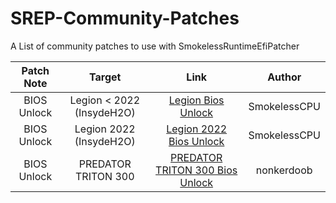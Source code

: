 # SREP-Community-Patches


A List of community patches to use with SmokelessRuntimeEfiPatcher

| Patch Note | Target | Link | Author | 
|:-:|:-:|:-:|:-:|
| BIOS Unlock | Legion < 2022  (InsydeH2O) | [Legion Bios Unlock](Configs/Legion_Insyde_BiosUnlock.cfg) | SmokelessCPU |
| BIOS Unlock | Legion  2022  (InsydeH2O)  | [Legion 2022 Bios Unlock](Configs/Legion_2022_Insyde_BiosUnlock.cfg) | SmokelessCPU |
| BIOS Unlock | PREDATOR TRITON 300     | [PREDATOR TRITON 300 Bios Unlock](Configs/Predator_Triton_300_BiosUnlock.cfg) | nonkerdoob |
